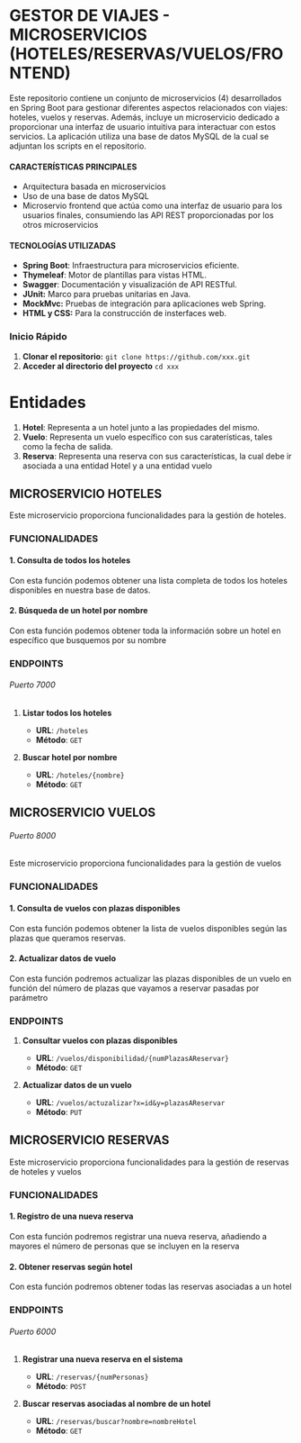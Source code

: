 # GESTOR DE VIAJES - MICROSERVICIOS (HOTELES/RESERVAS/VUELOS/FRONTEND)
Este repositorio contiene un conjunto de microservicios (4) desarrollados en Spring Boot para gestionar diferentes aspectos relacionados con viajes: hoteles, vuelos y reservas. Además, incluye un microservicio dedicado a proporcionar una interfaz de usuario intuitiva para interactuar con estos servicios. La aplicación utiliza una base de datos MySQL de la cual se adjuntan los scripts en el repositorio.

#### CARACTERÍSTICAS PRINCIPALES
* Arquitectura basada en microservicios
* Uso de una base de datos MySQL
* Microservio frontend que actúa como una interfaz de usuario para los usuarios finales, consumiendo las API REST proporcionadas por los otros microservicios

#### TECNOLOGÍAS UTILIZADAS
* **Spring Boot**: Infraestructura para microservicios eficiente.
* **Thymeleaf**: Motor de plantillas para vistas HTML.
* **Swagger**: Documentación y visualización de API RESTful.
* **JUnit:** Marco para pruebas unitarias en Java.
* **MockMvc:** Pruebas de integración para aplicaciones web Spring.
* **HTML y CSS:** Para la construcción de insterfaces web.


### Inicio Rápido
1. **Clonar el repositorio:**
   ```git clone https://github.com/xxx.git```
3. **Acceder al directorio del proyecto**
  ```cd xxx```

# Entidades

1. **Hotel**: Representa a un hotel junto a las propiedades del mismo.
2. **Vuelo**: Representa un vuelo específico con sus caraterísticas, tales como la fecha de salida.
3. **Reserva**: Representa una reserva con sus características, la cual debe ir asociada a una entidad Hotel y a una entidad vuelo


## **MICROSERVICIO HOTELES**
Este microservicio proporciona funcionalidades para la gestión de hoteles.

### FUNCIONALIDADES
#### 1. Consulta de todos los hoteles
Con esta función podemos obtener una lista completa de todos los hoteles disponibles en nuestra base de datos.
#### 2. Búsqueda de un hotel por nombre
Con esta función podemos obtener toda la información sobre un hotel en específico que busquemos por su nombre

### ENDPOINTS
###### Puerto 7000
1. **Listar todos los hoteles**
   - **URL**: `/hoteles`
   - **Método**: `GET`

2. **Buscar hotel por nombre**
   - **URL**: `/hoteles/{nombre}`
   - **Método**: `GET`

## **MICROSERVICIO VUELOS**
###### Puerto 8000
Este microservicio proporciona funcionalidades para la gestión de vuelos

### FUNCIONALIDADES
#### 1. Consulta de vuelos con plazas disponibles
Con esta función podemos obtener la lista de vuelos disponibles según las plazas que queramos reservas.
#### 2. Actualizar datos de vuelo
Con esta función podremos actualizar las plazas disponibles de un vuelo en función del número de plazas que vayamos a reservar pasadas por parámetro

### ENDPOINTS

1. **Consultar vuelos con plazas disponibles**
   - **URL**: `/vuelos/disponibilidad/{numPlazasAReservar}`
   - **Método**: `GET`

2. **Actualizar datos de un vuelo**
   - **URL**: `/vuelos/actuzalizar?x=id&y=plazasAReservar`
   - **Método**: `PUT`


## **MICROSERVICIO RESERVAS**
Este microservicio proporciona funcionalidades para la gestión de reservas de hoteles y vuelos

### FUNCIONALIDADES
#### 1. Registro de una nueva reserva
Con esta función podremos registrar una nueva reserva, añadiendo a mayores el número de personas que se incluyen en la reserva
#### 2. Obtener reservas según hotel
Con esta función podremos obtener todas las reservas asociadas a un hotel

### ENDPOINTS
###### Puerto 6000

1. **Registrar una nueva reserva en el sistema**
   - **URL**: `/reservas/{numPersonas}`
   - **Método**: `POST`

2. **Buscar reservas asociadas al nombre de un hotel**
   - **URL**: `/reservas/buscar?nombre=nombreHotel`
   - **Método**: `GET`
